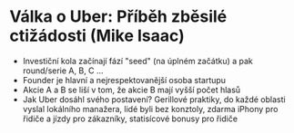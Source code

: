# Válka o Uber: Příběh zběsilé ctižádosti (Mike Isaac)
* Investiční kola začínají fází "seed" (na úplném začátku) a pak round/serie A, B, C ...
* Founder je hlavní a nejrespektovanější osoba startupu
* Akcie A a B se liší v tom, že akcie B mají vyšší počet hlasů
* Jak Uber dosáhl svého postavení? Gerillové praktiky, do každé oblasti vyslal lokálního manažera, lidé byli bez konztoly, zdarma iPhony pro řidiče a jízdy pro zákazníky, statisícové bonusy pro řidiče
